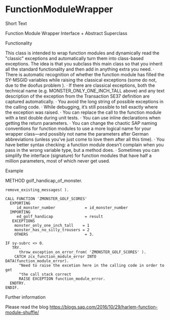 # FunctionModuleWrapper
Short Text

Function Module Wrapper Interface + Abstract Superclass

Functionality

This class is intended to wrap function modules and dynamically read the "classic" exceptions and automatically turn them into class-based exceptions.
The idea is that you subclass this main class so that you inherit all the standard functionality and then add in anything extra you need.
· There is automatic recognition of whether the function module has filled the SY-MSGID variables while raising the classical exceptions (some do not, due to the doofus problem ).
· If there are classical exceptions, both the technical name (e.g. MONSTER_ONLY_ONE_INCH_TALL above) and any text description of the exception from the Transaction SE37 definition are captured automatically.
· You avoid the long string of possible exceptions in the calling code.
· While debugging, it’s still possible to tell exactly where the exception was raised.
· You can replace the call to the function module with a test double during unit tests.
· You can use inline declarations when getting the return parameters.
· You can change the chaotic SAP naming conventions for function modules to use a more logical name for your wrapper class—and possibly not name the parameters after German abbreviations (unless you’ve just come to love them after all this time).
· You have better syntax checking: a function module doesn’t complain when you pass in the wrong variable type, but a method does.
· Sometimes you can simplify the interface (signature) for function modules that have half a million parameters, most of which never get used.

Example

  METHOD golf_handicap_of_monster.

    remove_existing_messages( ).

    CALL FUNCTION 'ZMONSTER_GOLF_SCORES'
      EXPORTING
         id_monster_number             = id_monster_number
      IMPORTING
         ed_golf_handicap              = result
       EXCEPTIONS
        monster_only_one_inch_tall    = 1
        monster_has_no_silly_trousers = 2
        OTHERS                         = 3.

    IF sy-subrc <> 0.
       TRY.
          throw_exception_on_error_from( 'ZMONSTER_GOLF_SCORES' ).
        CATCH zcx_function_module_error INTO    DATA(function_module_error).
          "Need to raise the excetion here in the calling code in order to get
          "the call stack correct
          RAISE EXCEPTION function_module_error.
      ENDTRY.
    ENDIF.
    
Further information

Please read the blog 
https://blogs.sap.com/2016/10/29/harlem-function-module-shuffle/
